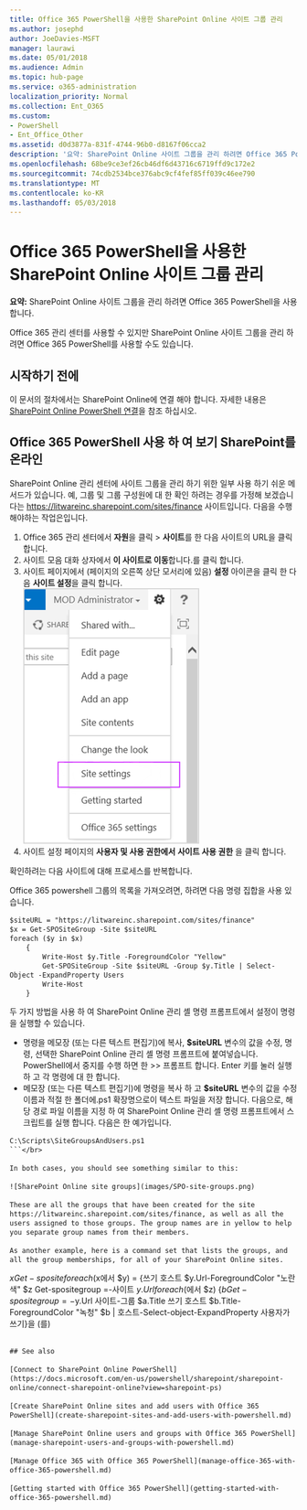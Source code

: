```yaml
---
title: Office 365 PowerShell을 사용한 SharePoint Online 사이트 그룹 관리
ms.author: josephd
author: JoeDavies-MSFT
manager: laurawi
ms.date: 05/01/2018
ms.audience: Admin
ms.topic: hub-page
ms.service: o365-administration
localization_priority: Normal
ms.collection: Ent_O365
ms.custom:
- PowerShell
- Ent_Office_Other
ms.assetid: d0d3877a-831f-4744-96b0-d8167f06cca2
description: '요약: SharePoint Online 사이트 그룹을 관리 하려면 Office 365 PowerShell를 사용 합니다.'
ms.openlocfilehash: 68be9ce3ef26cb46df6d43716c6719ffd9c172e2
ms.sourcegitcommit: 74cdb2534bce376abc9cf4fef85ff039c46ee790
ms.translationtype: MT
ms.contentlocale: ko-KR
ms.lasthandoff: 05/03/2018
---
```

# <a name="manage-sharepoint-online-site-groups-with-office-365-powershell"></a>Office 365 PowerShell을 사용한 SharePoint Online 사이트 그룹 관리

 **요약:** SharePoint Online 사이트 그룹을 관리 하려면 Office 365 PowerShell을 사용 합니다.
  
Office 365 관리 센터를 사용할 수 있지만 SharePoint Online 사이트 그룹을 관리 하려면 Office 365 PowerShell를 사용할 수도 있습니다.

## <a name="before-you-begin"></a>시작하기 전에

이 문서의 절차에서는 SharePoint Online에 연결 해야 합니다. 자세한 내용은 [SharePoint Online PowerShell 연결](https://docs.microsoft.com/en-us/powershell/sharepoint/sharepoint-online/connect-sharepoint-online?view=sharepoint-ps)을 참조 하십시오.

## <a name="view-sharepoint-online-with-office-365-powershell"></a>Office 365 PowerShell 사용 하 여 보기 SharePoint를 온라인

SharePoint Online 관리 센터에 사이트 그룹을 관리 하기 위한 일부 사용 하기 쉬운 메서드가 있습니다. 예, 그룹 및 그룹 구성원에 대 한 확인 하려는 경우를 가정해 보겠습니다는 https://litwareinc.sharepoint.com/sites/finance 사이트입니다. 다음을 수행 해야하는 작업은입니다.

1. Office 365 관리 센터에서 **자원**을 클릭 > **사이트**를 한 다음 사이트의 URL을 클릭 합니다.
2. 사이트 모음 대화 상자에서 **이 사이트로 이동**합니다.를 클릭 합니다.
3. 사이트 페이지에서 (페이지의 오른쪽 상단 모서리에 있음) **설정** 아이콘을 클릭 한 다음 **사이트 설정**을 클릭 합니다.</br>
![SharePoint Online 사이트 설정](images/spo-site-settings.png)</br>
4. 사이트 설정 페이지의 **사용자 및 사용 권한에서** **사이트 사용 권한** 을 클릭 합니다.

확인하려는 다음 사이트에 대해 프로세스를 반복합니다.

Office 365 powershell 그룹의 목록을 가져오려면, 하려면 다음 명령 집합을 사용 있습니다.

```
$siteURL = "https://litwareinc.sharepoint.com/sites/finance"
$x = Get-SPOSiteGroup -Site $siteURL
foreach ($y in $x)
    {
        Write-Host $y.Title -ForegroundColor "Yellow"
        Get-SPOSiteGroup -Site $siteURL -Group $y.Title | Select-Object -ExpandProperty Users
        Write-Host
    }
```

두 가지 방법을 사용 하 여 SharePoint Online 관리 셸 명령 프롬프트에서 설정이 명령을 실행할 수 있습니다.
- 명령을 메모장 (또는 다른 텍스트 편집기)에 복사, **$siteURL** 변수의 값을 수정, 명령, 선택한 SharePoint Online 관리 셸 명령 프롬프트에 붙여넣습니다. PowerShell에서 중지를 수행 하면 한 >> 프롬프트 합니다. Enter 키를 눌러 실행 하 고 각 명령에 대 한 합니다.</br>
- 메모장 (또는 다른 텍스트 편집기)에 명령을 복사 하 고 **$siteURL** 변수의 값을 수정 이름과 적절 한 폴더에.ps1 확장명으로이 텍스트 파일을 저장 합니다. 다음으로, 해당 경로 파일 이름을 지정 하 여 SharePoint Online 관리 셸 명령 프롬프트에서 스크립트를 실행 합니다. 다음은 한 예가입니다.</br>
```
C:\Scripts\SiteGroupsAndUsers.ps1
```</br>

In both cases, you should see something similar to this:

![SharePoint Online site groups](images/SPO-site-groups.png)

These are all the groups that have been created for the site https://litwareinc.sharepoint.com/sites/finance, as well as all the users assigned to those groups. The group names are in yellow to help you separate group names from their members.

As another example, here is a command set that lists the groups, and all the group memberships, for all of your SharePoint Online sites.

```
$x Get-sposite foreach ($x에서 $y) = {쓰기 호스트 $y.Url-ForegroundColor "노란색" $z Get-spositegroup =-사이트 $y.Url foreach ($에서 $z) {$b Get-spositegroup =-$y.Url 사이트-그룹 $a.Title 쓰기 호스트 $b.Title-ForegroundColor "녹청" $b | 호스트-Select-object-ExpandProperty 사용자가 쓰기}을 (를)
```
    
## See also

[Connect to SharePoint Online PowerShell](https://docs.microsoft.com/en-us/powershell/sharepoint/sharepoint-online/connect-sharepoint-online?view=sharepoint-ps)

[Create SharePoint Online sites and add users with Office 365 PowerShell](create-sharepoint-sites-and-add-users-with-powershell.md)

[Manage SharePoint Online users and groups with Office 365 PowerShell](manage-sharepoint-users-and-groups-with-powershell.md)

[Manage Office 365 with Office 365 PowerShell](manage-office-365-with-office-365-powershell.md)
  
[Getting started with Office 365 PowerShell](getting-started-with-office-365-powershell.md)

